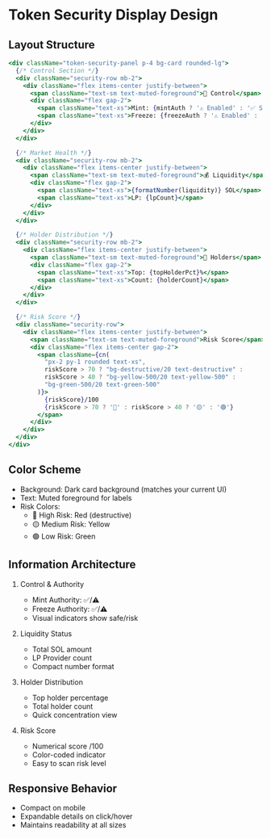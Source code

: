 # Token Security Display Design

## Layout Structure
```jsx
<div className="token-security-panel p-4 bg-card rounded-lg">
  {/* Control Section */}
  <div className="security-row mb-2">
    <div className="flex items-center justify-between">
      <span className="text-sm text-muted-foreground">🔐 Control</span>
      <div className="flex gap-2">
        <span className="text-xs">Mint: {mintAuth ? '⚠️ Enabled' : '✅ Safe'}</span>
        <span className="text-xs">Freeze: {freezeAuth ? '⚠️ Enabled' : '✅ Safe'}</span>
      </div>
    </div>
  </div>

  {/* Market Health */}
  <div className="security-row mb-2">
    <div className="flex items-center justify-between">
      <span className="text-sm text-muted-foreground">💰 Liquidity</span>
      <div className="flex gap-2">
        <span className="text-xs">{formatNumber(liquidity)} SOL</span>
        <span className="text-xs">LP: {lpCount}</span>
      </div>
    </div>
  </div>

  {/* Holder Distribution */}
  <div className="security-row mb-2">
    <div className="flex items-center justify-between">
      <span className="text-sm text-muted-foreground">👥 Holders</span>
      <div className="flex gap-2">
        <span className="text-xs">Top: {topHolderPct}%</span>
        <span className="text-xs">Count: {holderCount}</span>
      </div>
    </div>
  </div>

  {/* Risk Score */}
  <div className="security-row">
    <div className="flex items-center justify-between">
      <span className="text-sm text-muted-foreground">Risk Score</span>
      <div className="flex items-center gap-2">
        <span className={cn(
          "px-2 py-1 rounded text-xs",
          riskScore > 70 ? "bg-destructive/20 text-destructive" :
          riskScore > 40 ? "bg-yellow-500/20 text-yellow-500" :
          "bg-green-500/20 text-green-500"
        )}>
          {riskScore}/100
          {riskScore > 70 ? '🔴' : riskScore > 40 ? '🟡' : '🟢'}
        </span>
      </div>
    </div>
  </div>
</div>
```

## Color Scheme
- Background: Dark card background (matches your current UI)
- Text: Muted foreground for labels
- Risk Colors:
  - 🔴 High Risk: Red (destructive)
  - 🟡 Medium Risk: Yellow
  - 🟢 Low Risk: Green

## Information Architecture
1. Control & Authority
   - Mint Authority: ✅/⚠️
   - Freeze Authority: ✅/⚠️
   - Visual indicators show safe/risk

2. Liquidity Status
   - Total SOL amount
   - LP Provider count
   - Compact number format

3. Holder Distribution
   - Top holder percentage
   - Total holder count
   - Quick concentration view

4. Risk Score
   - Numerical score /100
   - Color-coded indicator
   - Easy to scan risk level

## Responsive Behavior
- Compact on mobile
- Expandable details on click/hover
- Maintains readability at all sizes
